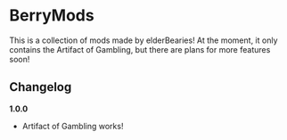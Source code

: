 # BerryMods

This is a collection of mods made by elderBearies! At the moment, it only contains the Artifact of Gambling, but there are plans for more features soon!

## Changelog

**1.0.0**

* Artifact of Gambling works!
